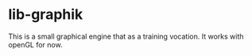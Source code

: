 # lib-graphik

This is a small graphical engine that as a training vocation. It works with openGL for now.
